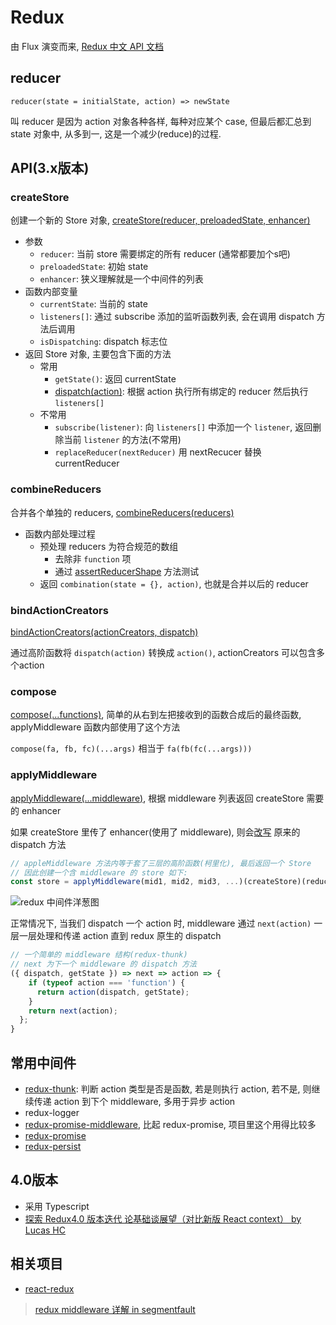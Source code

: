 # Redux

由 Flux 演变而来, [Redux 中文 API 文档](http://cn.redux.js.org/docs/api/)

## reducer

`reducer(state = initialState, action) => newState`

叫 reducer 是因为 action 对象各种各样, 每种对应某个 case, 但最后都汇总到 state 对象中, 从多到一, 这是一个减少(reduce)的过程.

## API(3.x版本)

### createStore

创建一个新的 Store 对象, [createStore(reducer, preloadedState, enhancer)](https://github.com/reduxjs/redux/blob/v3.7.2/src/createStore.js#L39)

* 参数
  * `reducer`: 当前 store 需要绑定的所有 reducer (通常都要加个s吧)
  * `preloadedState`: 初始 state
  * `enhancer`: 狭义理解就是一个中间件的列表
* 函数内部变量
  * `currentState`: 当前的 state
  * `listeners[]`: 通过 subscribe 添加的监听函数列表, 会在调用 dispatch 方法后调用
  * `isDispatching`: dispatch 标志位
* 返回 Store 对象, 主要包含下面的方法
  * 常用
    * `getState()`: 返回 currentState
    * [dispatch(action)](https://github.com/reduxjs/redux/blob/v3.7.2/src/createStore.js#L149): 根据 action 执行所有绑定的 reducer 然后执行 `listeners[]`
  * 不常用
    * `subscribe(listener)`: 向 `listeners[]` 中添加一个 `listener`, 返回删除当前 `listener` 的方法(不常用)
    * `replaceReducer(nextReducer)` 用 nextRecucer 替换 currentReducer

### combineReducers

合并各个单独的 reducers, [combineReducers(reducers)](https://github.com/reduxjs/redux/blob/v3.7.2/src/combineReducers.js#L102)

* 函数内部处理过程
  * 预处理 reducers 为符合规范的数组
    * 去除非 `function` 项
    * 通过 [assertReducerShape](https://github.com/reduxjs/redux/blob/v3.7.2/src/combineReducers.js#L57) 方法测试
  * 返回 `combination(state = {}, action)`, 也就是合并以后的 reducer

### bindActionCreators

[bindActionCreators(actionCreators, dispatch)](https://github.com/reduxjs/redux/blob/v3.7.2/src/bindActionCreators.js#L26)

通过高阶函数将 `dispatch(action)` 转换成 `action()`, actionCreators 可以包含多个action

### compose

[compose(...functions)](https://github.com/reduxjs/redux/blob/v3.7.2/src/compose.js#L12), 简单的从右到左把接收到的函数合成后的最终函数, applyMiddleware 函数内部使用了这个方法

`compose(fa, fb, fc)(...args)` 相当于 `fa(fb(fc(...args)))`

### applyMiddleware

[applyMiddleware(...middleware)](https://github.com/reduxjs/redux/blob/v3.7.2/src/applyMiddleware.js#L19), 根据 middleware 列表返回 createStore 需要的 enhancer

如果 createStore 里传了 enhancer(使用了 middleware), 则会[改写](https://github.com/reduxjs/redux/blob/v3.7.2/src/applyMiddleware.js#L30) 原来的 dispatch 方法

```javascript
// appleMiddleware 方法内等于套了三层的高阶函数(柯里化), 最后返回一个 Store
// 因此创建一个含 middleware 的 store 如下:
const store = applyMiddleware(mid1, mid2, mid3, ...)(createStore)(reducers)
```

![redux 中间件洋葱图](https://image-static.segmentfault.com/121/511/1215111050-56fe27575570f_articlex)

正常情况下, 当我们 dispatch 一个 action 时, middleware 通过 `next(action)` 一层一层处理和传递 action 直到 redux 原生的 dispatch

```javascript
// 一个简单的 middleware 结构(redux-thunk)
// next 为下一个 middleware 的 dispatch 方法
({ dispatch, getState }) => next => action => {
    if (typeof action === 'function') {
      return action(dispatch, getState);
    }
    return next(action);
  };
}
```

## 常用中间件

* [redux-thunk](https://github.com/reduxjs/redux-thunk): 判断 action 类型是否是函数, 若是则执行 action, 若不是, 则继续传递 action 到下个 middleware, 多用于异步 action
* redux-logger
* [redux-promise-middleware](https://github.com/pburtchaell/redux-promise-middleware), 比起 redux-promise, 项目里这个用得比较多
* [redux-promise](https://github.com/redux-utilities/redux-promise)
* [redux-persist](https://github.com/rt2zz/redux-persist)

## 4.0版本

* 采用 Typescript
* [探索 Redux4.0 版本迭代 论基础谈展望（对比新版 React context） by Lucas HC](https://zhuanlan.zhihu.com/p/36071777?group_id=972197975347347456)

## 相关项目

* [react-redux](https://github.com/reduxjs/react-redux)

> [redux middleware 详解 in segmentfault](https://segmentfault.com/a/1190000004485808)
